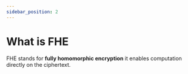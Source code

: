 ```yaml
---
sidebar_position: 2
---
```


# What is FHE

FHE stands for **fully homomorphic encryption** it enables computation directly on the ciphertext.

